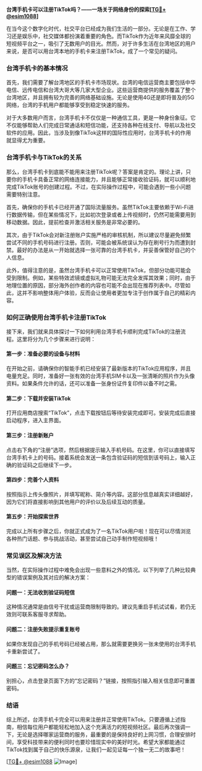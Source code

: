 **台湾手机卡可以注册TikTok吗？——一场关于网络身份的探索[[TG💪+ @esim1088](https://t.me/s/esim1088)]**

在当今这个数字化时代，社交平台已经成为我们生活的一部分。无论是在工作、学习还是娱乐中，社交媒体都扮演着重要的角色。而TikTok作为近年来风靡全球的短视频平台之一，吸引了无数用户的目光。然而，对于许多生活在台湾地区的用户来说，是否可以用台湾本地的手机卡来注册TikTok，成了一个常见的疑问。

### **台湾手机卡的基本情况**

首先，我们需要了解台湾地区的手机卡市场现状。台湾的电信运营商主要包括中华电信、远传电信和台湾大哥大等几家大型企业。这些运营商提供的服务覆盖了整个台湾地区，并且拥有较为完善的网络基础设施。无论是使用4G还是即将普及的5G网络，台湾的手机用户都能够享受到稳定快速的服务。

对于大多数用户而言，台湾手机卡不仅仅是一种通信工具，更是一种身份象征。它不仅能够帮助人们完成日常通话和短信功能，还支持各种在线支付、导航以及社交软件的应用。因此，当涉及到像TikTok这样的国际性应用时，台湾手机卡的作用就显得尤为重要。

### **台湾手机卡与TikTok的关系**

那么，台湾手机卡到底能不能用来注册TikTok呢？答案是肯定的。理论上讲，只要你的手机卡具备正常的网络连接能力，并且能够正常接收验证码，就可以顺利地完成TikTok账号的创建过程。不过，在实际操作过程中，可能会遇到一些小问题需要特别注意。

首先，确保你的手机卡已经开通了国际流量服务。虽然TikTok主要依赖于Wi-Fi进行数据传输，但在某些情况下，比如初次登录或者上传视频时，仍然可能需要用到移动数据。因此，提前检查并激活相关服务是非常必要的。

其次，由于TikTok会对新注册账户实施严格的审核机制，所以建议尽量避免频繁尝试不同的手机号码进行注册。否则，可能会被系统误认为存在刷号行为而遭到封禁。最好的办法是从一开始就选择一张可靠的台湾手机卡，并妥善保管好自己的个人信息。

此外，值得注意的是，虽然台湾手机卡可以正常使用TikTok，但部分功能可能会受到限制。例如，某些特效滤镜或虚拟礼物可能无法完全发挥其效果；同时，由于地理位置的原因，部分海外创作者的内容也可能不会出现在推荐列表中。尽管如此，这并不影响整体用户体验，反而会让使用者更加专注于创作属于自己的精彩内容。

### **如何正确使用台湾手机卡注册TikTok**

接下来，我们就来具体探讨一下如何利用台湾手机卡顺利完成TikTok的注册流程。这里将分为几个步骤来进行说明：

#### **第一步：准备必要的设备与材料**
在开始之前，请确保你的智能手机已经安装了最新版本的TikTok应用程序，并且电量充足。同时，准备好一张有效的台湾手机SIM卡以及一张清晰的照片作为头像资料。如果条件允许的话，还可以准备一张身份证件复印件以备不时之需。

#### **第二步：下载并安装TikTok**
打开应用商店搜索“TikTok”，点击下载按钮后等待安装完成即可。安装完成后直接启动程序，进入主界面。

#### **第三步：注册新账户**
点击右下角的“注册”选项，然后根据提示输入手机号码。在这里，你可以直接填写台湾手机卡上的号码。接着系统会发送一条包含验证码的短信到该号码上，输入正确的验证码之后继续下一步。

#### **第四步：完善个人资料**
按照指示上传头像照片，并填写昵称、简介等内容。这部分信息越真实详细越好，因为它们将直接影响到其他用户的评价以及后续互动的质量。

#### **第五步：开始探索世界**
完成以上所有步骤之后，你就正式成为了一名TikTok用户啦！现在可以尽情浏览各种热门话题、参与挑战活动，甚至尝试自己动手制作短视频哦！

### **常见误区及解决方法**

当然，在实际操作过程中难免会出现一些意料之外的情况。以下列举了几种比较典型的错误案例及其对应的解决方案：

#### **问题一：无法收到验证码短信**
这种情况通常是由信号干扰或运营商限制导致的。建议先重启手机试试看，若仍无效则可联系客服寻求帮助。

#### **问题二：注册失败提示重复账号**
如果你发现自己的手机号码已经被占用，那么就需要更换另一张未使用的台湾手机卡重新尝试了。

#### **问题三：忘记密码怎么办？**
别担心，点击登录页面下方的“忘记密码？”链接，按照指引输入相关信息即可重置密码。

### **结语**

综上所述，台湾手机卡完全可以用来注册并正常使用TikTok。只要遵循上述指南，相信每位用户都能轻松地加入这个充满活力的短视频社区。最后再次强调一下，无论是选择哪家运营商的服务，最重要的是保持良好的上网习惯，合理安排时间，享受科技带来的便利同时也要珍惜现实中的美好时光。希望大家都能通过TikTok找到属于自己的快乐源泉，让我们一起见证每一个独一无二的故事吧！

[[TG💪+ @esim1088](https://t.me/s/esim1088) ![Image](https://i.postimg.cc/4NQfJmqS/Snipaste-2025-05-13-00-14-12.png)]
